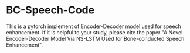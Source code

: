 # BC-Speech-Code
This is a pytorch implement of Encoder-Decoder model used for speech enhancement.
If it is helpful to your study, please cite the paper "A Novel Encoder-Decoder Model Via
NS-LSTM Used for Bone-conducted Speech Enhancement".
